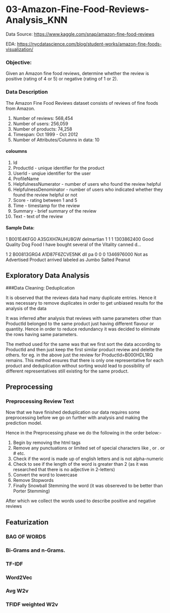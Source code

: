 # 03-Amazon-Fine-Food-Reviews-Analysis_KNN

Data Source: https://www.kaggle.com/snap/amazon-fine-food-reviews

EDA: https://nycdatascience.com/blog/student-works/amazon-fine-foods-visualization/

### Objective:

Given an Amazon fine food reviews, determine whether the review is positive (rating of 4 or 5) or negative (rating of 1 or 2).

### Data Description

The Amazon Fine Food Reviews dataset consists of reviews of fine foods from Amazon.

1. Number of reviews: 568,454
2. Number of users: 256,059
3. Number of products: 74,258
4. Timespan: Oct 1999 - Oct 2012
5. Number of Attributes/Columns in data: 10

#### coloumns

1. Id
2. ProductId - unique identifier for the product
3. UserId - unqiue identifier for the user
4. ProfileName
5. HelpfulnessNumerator - number of users who found the review helpful
6. HelpfulnessDenominator - number of users who indicated whether they found the review helpful or not
7. Score - rating between 1 and 5
8. Time - timestamp for the review
9. Summary - brief summary of the review
10. Text - text of the review

#### Sample Data:

1 B001E4KFG0 A3SGXH7AUHU8GW delmartian 1 1 1 1303862400 Good Quality Dog Food I have bought several of the Vitality canned d...

1 2 B00813GRG4 A1D87F6ZCVE5NK dll pa 0 0 0 1346976000 Not as Advertised Product arrived labeled as Jumbo Salted Peanut

## Exploratory Data Analysis
###Data Cleaning: Deduplication

It is observed that the reviews data had many duplicate entries. Hence it was necessary to remove duplicates in order to get unbiased results for the analysis of the data

It was inferred after analysis that reviews with same parameters other than ProductId belonged to the same product just having different flavour or quantity. Hence in order to reduce redundancy it was decided to eliminate the rows having same parameters.

The method used for the same was that we first sort the data according to ProductId and then just keep the first similar product review and delelte the others. for eg. in the above just the review for ProductId=B000HDL1RQ remains. This method ensures that there is only one representative for each product and deduplication without sorting would lead to possibility of different representatives still existing for the same product.

## Preprocessing
### Preprocessing Review Text

Now that we have finished deduplication our data requires some preprocessing before we go on further with analysis and making the prediction model.

Hence in the Preprocessing phase we do the following in the order below:-


1. Begin by removing the html tags
2. Remove any punctuations or limited set of special characters like , or . or # etc.
3. Check if the word is made up of english letters and is not alpha-numeric
4. Check to see if the length of the word is greater than 2 (as it was researched that there is no adjective in 2-letters)
5. Convert the word to lowercase
6. Remove Stopwords
7. Finally Snowball Stemming the word (it was obsereved to be better than Porter Stemming)

After which we collect the words used to describe positive and negative reviews

## Featurization
### BAG OF WORDS
### Bi-Grams and n-Grams.
### TF-IDF
### Word2Vec
### Avg W2v
### TFIDF weighted W2v
